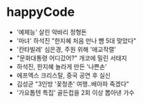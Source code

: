 happyCode
=========

- '예체능' 살린 악바리 정형돈
- '마녀' 하석진 "한지혜 처음 만나 뺨 5대 맞았다"
- '칸타빌레' 심은경, 주원 위해 '애교작렬'
- "문화대통령 어디갔어?" 개코에 밀린 서태지
- 하석진, 한지혜 놀라게 만든 '나쁜손'
- 에프엑스 크리스탈, 중국 공연 후 실신
- 김성균 "3인방 '꽃청춘' 여행..배아파 죽겠다"
- '가요톱텐 특집' 골든컵을 2회 이상 뽑아낸 가수
